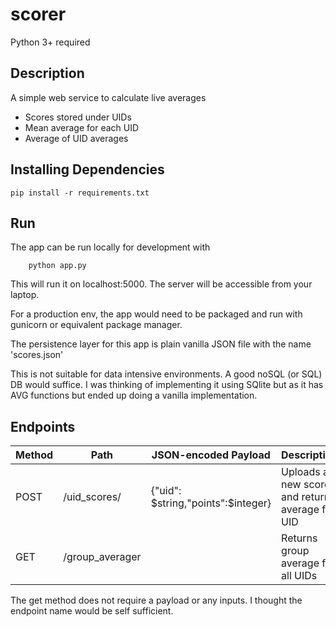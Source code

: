 # scorer
Python 3+ required

## Description

A simple web service to calculate live averages

* Scores stored under UIDs
* Mean average for each UID
* Average of UID averages


## Installing Dependencies

    pip install -r requirements.txt

## Run
The app can be run locally for development with 
        
        python app.py

This will run it on localhost:5000. The server will be accessible from your laptop.

For a production env, the app would need to be packaged and run with gunicorn or equivalent package manager.


The persistence layer for this app is plain vanilla JSON file with the name 'scores.json'

This is not suitable for data intensive environments. A good noSQL (or SQL) DB would suffice. I was thinking of implementing it using SQlite but as it has AVG functions but ended up doing a vanilla implementation.


## Endpoints

| Method | Path | JSON-encoded Payload | Description |
|--------|------|----------------------|-------------|
|POST|/uid_scores/|{"uid": $string,"points":$integer}|Uploads a new score and returns average for UID|
|GET|/group_averager||Returns group average for all UIDs|


The get method does not require a payload or any inputs. I thought the endpoint name would be self sufficient.


